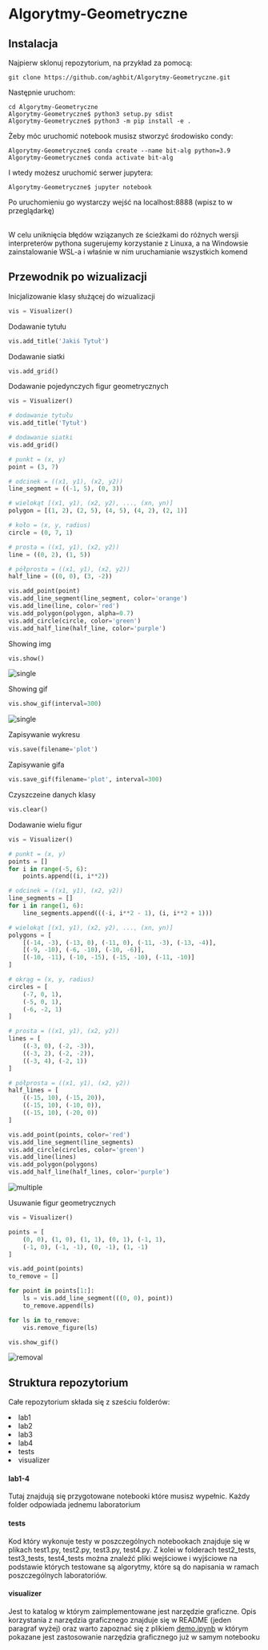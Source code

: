 # Algorytmy-Geometryczne

## Instalacja

Najpierw sklonuj repozytorium, na przykład za pomocą:
```
git clone https://github.com/aghbit/Algorytmy-Geometryczne.git
```

Następnie uruchom:

```
cd Algorytmy-Geometryczne
Algorytmy-Geometryczne$ python3 setup.py sdist
Algorytmy-Geometryczne$ python3 -m pip install -e .
```
Żeby móc uruchomić notebook musisz stworzyć środowisko condy:
```
Algorytmy-Geometryczne$ conda create --name bit-alg python=3.9
Algorytmy-Geometryczne$ conda activate bit-alg
```
I wtedy możesz uruchomić serwer jupytera:
```
Algorytmy-Geometryczne$ jupyter notebook
```
Po uruchomieniu go wystarczy wejść na localhost:8888 (wpisz to w przeglądarkę)

<br>
W celu uniknięcia błędów wziązanych ze ścieżkami do różnych wersji interpreterów pythona
sugerujemy korzystanie z Linuxa, a na Windowsie zainstalowanie WSL-a i właśnie w nim uruchamianie wszystkich komend

## Przewodnik po wizualizacji
Inicjalizowanie klasy służącej do wizualizacji
```python
vis = Visualizer()
```

Dodawanie tytułu
```python
vis.add_title('Jakiś Tytuł')
```
Dodawanie siatki
```python
vis.add_grid()
```

Dodawanie pojedynczych figur geometrycznych
```python
vis = Visualizer()

# dodawanie tytułu
vis.add_title('Tytuł')

# dodawanie siatki
vis.add_grid()

# punkt = (x, y)
point = (3, 7)

# odcinek = ((x1, y1), (x2, y2))
line_segment = ((-1, 5), (0, 3))

# wielokąt [(x1, y1), (x2, y2), ..., (xn, yn)]
polygon = [(1, 2), (2, 5), (4, 5), (4, 2), (2, 1)]

# koło = (x, y, radius)
circle = (0, 7, 1)

# prosta = ((x1, y1), (x2, y2))
line = ((0, 2), (1, 5))

# półprosta = ((x1, y1), (x2, y2))
half_line = ((0, 0), (3, -2))

vis.add_point(point)
vis.add_line_segment(line_segment, color='orange')
vis.add_line(line, color='red')
vis.add_polygon(polygon, alpha=0.7)
vis.add_circle(circle, color='green')
vis.add_half_line(half_line, color='purple')
```

Showing img
```python
vis.show()
```
![single](https://github.com/aghbit/Algorytmy-Geometryczne/assets/115979017/c0b32f64-0622-47ce-9c55-52cb4bfbdb0b)

Showing gif
```python
vis.show_gif(interval=300)
```
![single](https://github.com/aghbit/Algorytmy-Geometryczne/assets/115979017/ff9ac16a-c63b-4a08-8a4f-23e6d92e1a7c)

Zapisywanie wykresu
```python
vis.save(filename='plot')
```

Zapisywanie gifa
```python
vis.save_gif(filename='plot', interval=300)
```

Czyszczeine danych klasy
```python
vis.clear()
```

Dodawanie wielu figur
```python
vis = Visualizer()

# punkt = (x, y)
points = []
for i in range(-5, 6):
    points.append((i, i**2))

# odcinek = ((x1, y1), (x2, y2))
line_segments = []
for i in range(1, 6):
    line_segments.append(((-i, i**2 - 1), (i, i**2 + 1)))

# wielokąt [(x1, y1), (x2, y2), ..., (xn, yn)]
polygons = [
    [(-14, -3), (-13, 0), (-11, 0), (-11, -3), (-13, -4)],
    [(-9, -10), (-6, -10), (-10, -6)],
    [(-10, -11), (-10, -15), (-15, -10), (-11, -10)]
]

# okrąg = (x, y, radius)
circles = [
    (-7, 0, 1),
    (-5, 0, 1),
    (-6, -2, 1)
]

# prosta = ((x1, y1), (x2, y2))
lines = [
    ((-3, 0), (-2, -3)),
    ((-3, 2), (-2, -2)),
    ((-3, 4), (-2, 1))
]

# półprosta = ((x1, y1), (x2, y2))
half_lines = [
    ((-15, 10), (-15, 20)),
    ((-15, 10), (-10, 0)),
    ((-15, 10), (-20, 0))
]

vis.add_point(points, color='red')
vis.add_line_segment(line_segments)
vis.add_circle(circles, color='green')
vis.add_line(lines)
vis.add_polygon(polygons)
vis.add_half_line(half_lines, color='purple')
```
![multiple](https://github.com/aghbit/Algorytmy-Geometryczne/assets/115979017/3ec7762e-4003-44ff-95f9-03ee43e24efd)

Usuwanie figur geometrycznych
```python
vis = Visualizer()

points = [
    (0, 0), (1, 0), (1, 1), (0, 1), (-1, 1),
    (-1, 0), (-1, -1), (0, -1), (1, -1)
]

vis.add_point(points)
to_remove = []

for point in points[1:]:
    ls = vis.add_line_segment(((0, 0), point))
    to_remove.append(ls)

for ls in to_remove:
    vis.remove_figure(ls)

vis.show_gif()
```
![removal](https://github.com/aghbit/Algorytmy-Geometryczne/assets/115979017/95c5e2d9-391a-4a03-b2a3-9351f8d5e8ec)

## Struktura repozytorium
Całe repozytorium składa się z sześciu folderów:
<li>lab1</li>
<li>lab2</li>
<li>lab3</li>
<li>lab4</li>
<li>tests</li>
<li>visualizer </li>

#### lab1-4
Tutaj znajdują się przygotowane notebooki które musisz wypełnic. Każdy folder odpowiada jednemu laboratorium
#### tests
Kod który wykonuje testy w poszczególnych notebookach znajduje się w plikach test1.py, test2.py, test3.py, test4.py.
Z kolei w folderach test2_tests, test3_tests, test4_tests można znaleźć pliki wejściowe i wyjściowe na podstawie których testowane są algorytmy, 
które są do napisania w ramach poszczególnych laboratoriów.

#### visualizer
Jest to katalog w którym zaimplementowane jest narzędzie graficzne. Opis korzystania z narzędzia graficznego znajduje 
się w README (jeden paragraf wyżej) oraz warto zapoznać się z plikiem [demo.ipynb](https://github.com/aghbit/Algorytmy-Geometryczne/blob/master/bitalg/visualizer/demo.ipynb)
w którym pokazane jest zastosowanie narzędzia graficznego już w samym notebooku


